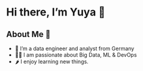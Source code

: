 # Hi there, I’m Yuya 🤙

## About Me 🚀

- 🌱 I’m a data engineer and analyst from Germany
- 👨‍💻 I am passionate about Big Data, ML & DevOps
- 🌶 I enjoy learning new things. 
